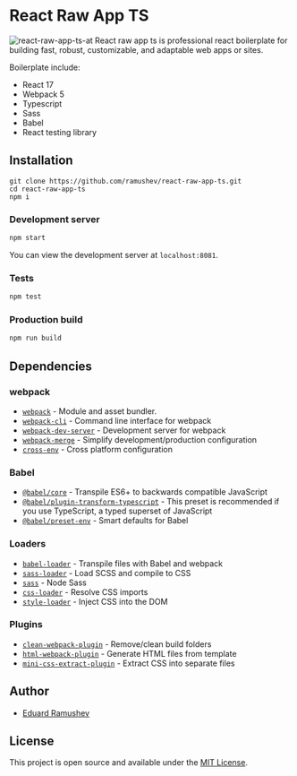 # React Raw App TS
![react-raw-app-ts-at](https://user-images.githubusercontent.com/77093538/155588516-7252d796-f85a-4472-839b-800a249e09f5.png)
React raw app ts is professional react boilerplate for building fast, robust, customizable, and adaptable web apps or sites.

Boilerplate include:
- React 17
- Webpack 5
- Typescript
- Sass
- Babel
- React testing library

## Installation

```
git clone https://github.com/ramushev/react-raw-app-ts.git
cd react-raw-app-ts
npm i
```
### Development server

```bash
npm start
```

You can view the development server at `localhost:8081`.

### Tests

```bash
npm test
```

### Production build

```bash
npm run build
```

## Dependencies

### webpack

- [`webpack`](https://github.com/webpack/webpack) - Module and asset bundler.
- [`webpack-cli`](https://github.com/webpack/webpack-cli) - Command line interface for webpack
- [`webpack-dev-server`](https://github.com/webpack/webpack-dev-server) - Development server for webpack
- [`webpack-merge`](https://github.com/survivejs/webpack-merge) - Simplify development/production configuration
- [`cross-env`](https://github.com/kentcdodds/cross-env) - Cross platform configuration

### Babel

- [`@babel/core`](https://www.npmjs.com/package/@babel/core) - Transpile ES6+ to backwards compatible JavaScript
- [`@babel/plugin-transform-typescript`](https://babeljs.io/docs/en/babel-preset-typescript) - This preset is recommended if you use TypeScript, a typed superset of JavaScript
- [`@babel/preset-env`](https://babeljs.io/docs/en/babel-preset-env) - Smart defaults for Babel

### Loaders

- [`babel-loader`](https://webpack.js.org/loaders/babel-loader/) - Transpile files with Babel and webpack
- [`sass-loader`](https://webpack.js.org/loaders/sass-loader/) - Load SCSS and compile to CSS
- [`sass`](https://www.npmjs.com/package/sass) - Node Sass
- [`css-loader`](https://webpack.js.org/loaders/css-loader/) - Resolve CSS imports
- [`style-loader`](https://webpack.js.org/loaders/style-loader/) - Inject CSS into the DOM

### Plugins

- [`clean-webpack-plugin`](https://github.com/johnagan/clean-webpack-plugin) - Remove/clean build folders
- [`html-webpack-plugin`](https://github.com/jantimon/html-webpack-plugin) - Generate HTML files from template
- [`mini-css-extract-plugin`](https://github.com/webpack-contrib/mini-css-extract-plugin) - Extract CSS into separate files

## Author

- [Eduard Ramushev](https://github.com/ramushev)

## License

This project is open source and available under the [MIT License](LICENSE).
